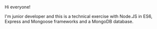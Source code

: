 Hi everyone!

I'm junior developer and this is a technical exercise with Node.JS in ES6, Express and Mongoose frameworks and a MongoDB database.
